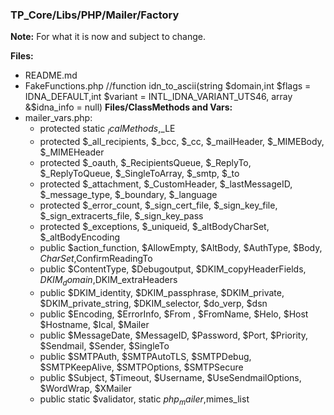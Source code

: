 ### TP_Core/Libs/PHP/Mailer/Factory

**Note:** For what it is now and subject to change. 

**Files:** 
- README.md
- FakeFunctions.php //function idn_to_ascii(string $domain,int $flags = IDNA_DEFAULT,int $variant = INTL_IDNA_VARIANT_UTS46, array &$idna_info = null)
**Files/ClassMethods and Vars:**  
- mailer_vars.php: 	
	* protected static $_IcalMethods,$_LE 
	* protected $_all_recipients, $_bcc, $_cc, $_mailHeader, $_MIMEBody, $_MIMEHeader 
	* protected $_oauth, $_RecipientsQueue, $_ReplyTo, $_ReplyToQueue, $_SingleToArray, $_smtp, $_to
	* protected $_attachment, $_CustomHeader, $_lastMessageID, $_message_type, $_boundary, $_language
	* protected $_error_count, $_sign_cert_file, $_sign_key_file, $_sign_extracerts_file, $_sign_key_pass 
	* protected $_exceptions, $_uniqueid, $_altBodyCharSet, $_altBodyEncoding 
	* public $action_function, $AllowEmpty, $AltBody, $AuthType, $Body, $CharSet,$ConfirmReadingTo  
	* public $ContentType, $Debugoutput, $DKIM_copyHeaderFields, $DKIM_domain,$DKIM_extraHeaders
	* public $DKIM_identity, $DKIM_passphrase, $DKIM_private, $DKIM_private_string, $DKIM_selector, $do_verp, $dsn 
	* public $Encoding, $ErrorInfo, $From , $FromName, $Helo, $Host $Hostname, $Ical, $Mailer
	* public $MessageDate, $MessageID, $Password, $Port, $Priority, $Sendmail, $Sender, $SingleTo 
	* public $SMTPAuth, $SMTPAutoTLS, $SMTPDebug, $SMTPKeepAlive, $SMTPOptions, $SMTPSecure 
	* public $Subject, $Timeout, $Username, $UseSendmailOptions, $WordWrap, $XMailer
	* public static $validator, static $php_mailer,$mimes_list 
